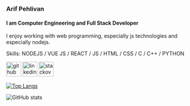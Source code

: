 
### Arif Pehlivan
#### I am Computer Engineering and Full Stack Developer
I enjoy working with web programming, especially js technologies and especially nodejs.


Skills: NODEJS / VUE JS / REACT / JS / HTML / CSS / C / C++ / PYTHON



[<img src='https://cdn.jsdelivr.net/npm/simple-icons@3.0.1/icons/github.svg' alt='github' height='40'>](https://github.com/arifpehlivan)  [<img src='https://cdn.jsdelivr.net/npm/simple-icons@3.0.1/icons/linkedin.svg' alt='linkedin' height='40'>](https://www.linkedin.com/in/arif-pehlivan-1a96a41b9/)  [<img src='https://cdn.jsdelivr.net/npm/simple-icons@3.0.1/icons/stackoverflow.svg' alt='stackoverflow' height='40'>](https://stackoverflow.com/users/17280997/arif-pehlivan)  

[![Top Langs](https://github-readme-stats.vercel.app/api/top-langs/?username=arifpehlivan)](https://github.com/anuraghazra/github-readme-stats)

![GitHub stats](https://github-readme-stats.vercel.app/api?username=arifpehlivan&show_icons=true)  







